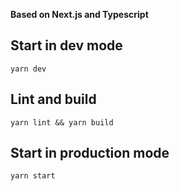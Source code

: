 **Based on Next.js and Typescript**

## Start in dev mode

`yarn dev`

## Lint and build

`yarn lint && yarn build`

## Start in production mode

`yarn start`